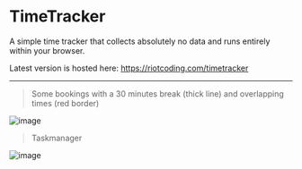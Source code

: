 # TimeTracker

A simple time tracker that collects absolutely no data and runs entirely within your browser.

Latest version is hosted here: <https://riotcoding.com/timetracker>

---

> Some bookings with a 30 minutes break (thick line) and overlapping times (red border)

![image](https://github.com/user-attachments/assets/538b7612-b3b9-4f21-bb20-f515057f8b10)

> Taskmanager

![image](https://github.com/user-attachments/assets/c087cdb8-96d8-47a7-b79d-034513bec905)

